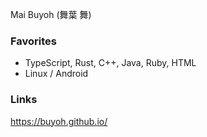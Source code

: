 Mai Buyoh (舞葉 舞)

### Favorites

- TypeScript, Rust, C++, Java, Ruby, HTML
- Linux / Android

### Links

https://buyoh.github.io/
